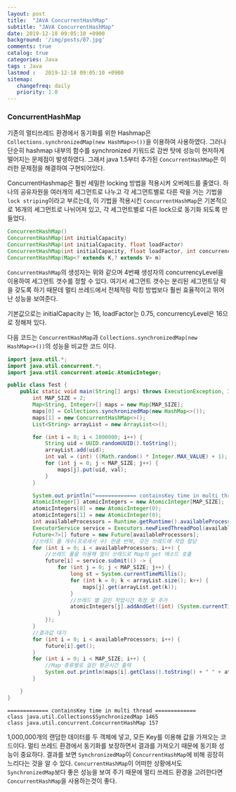 ```yaml
---
layout: post
title:  "JAVA ConcurrentHashMap"
subtitle: "JAVA ConcurrentHashMap"
date: 2019-12-18 09:05:10 +0900
background: '/img/posts/07.jpg'
comments: true
catalog: true
categories: Java
tags : Java
lastmod :   2019-12-18 09:05:10 +0900
sitemap:
   changefreq: daily
   priority: 1.0
---
```



### ConcurrentHashMap

기존의 멀티쓰레드 환경에서 동기화를 위한 Hashmap은 `Collections.synchronizedMap(new HashMap<>())`을 이용하여 사용하였다.
그러나 단순히 hashmap 내부의 함수를 synchronized 키워드로 감싼 탓에 성능이 현저하게 떨어지는 문제점이 발생하였다. 그래서 java 1.5부터 추가된 `ConcurrentHashMap`은 이러한 문제점을 해결하여 구현되어있다.

ConcurrentHashmap은 훨씬 세밀한 locking 방법을 적용시켜 오버헤드를 줄였다. 하나의 공유자원을 여러개의 세그먼트로 나누고 각 세그먼트별로 다른 락을 거는 기법을`lock striping`이라고 부르는데, 이 기법을 적용시킨 `ConcurrentHashMap`은 기본적으로 16개의 세그먼트로 나뉘어져 있고, 각 세그먼트별로 다른 lock으로 동기화 되도록 만들었다.

```java
ConcurrentHashMap()
ConcurrentHashMap(int initialCapacity)
ConcurrentHashMap(int initialCapacity, float loadFactor)
ConcurrentHashMap(int initialCapacity, float loadFactor, int concurrencyLevel)
ConcurrentHashMap(Map<? extends K,? extends V> m)
```

`ConcurrentHashMap`의 생성자는 위와 같으며 4번째 생성자의 concurrencyLevel을 이용하여 세그먼트 갯수를 정할 수 있다.
여기서 세그먼트 갯수는 분리된 세그먼트당 락을 갖도록 하기 때문데 멀티 쓰레드에서 전체적링 락킹 방법보다 훨씬 효율적이고 뛰어난 성능을 보여준다.

기본값으로는 initialCapacity 는 16, loadFactor는 0.75, concurrencyLevel은 16으로 정해져 있다. 

다음 코드는 `ConcurrentHashMap`과  `Collections.synchronizedMap(new HashMap<>())`의 성능을 비교한 코드 이다.

```java
import java.util.*;
import java.util.concurrent.*;
import java.util.concurrent.atomic.AtomicInteger;

public class Test {
    public static void main(String[] args) throws ExecutionException, InterruptedException {
        int MAP_SIZE = 2;
        Map<String, Integer>[] maps = new Map[MAP_SIZE];
        maps[0] = Collections.synchronizedMap(new HashMap<>());
        maps[1] = new ConcurrentHashMap<>();
        List<String> arrayList = new ArrayList<>();

        for (int i = 0; i < 1000000; i++) {
            String uid = UUID.randomUUID().toString();
            arrayList.add(uid);
            int val = (int) ((Math.random() * Integer.MAX_VALUE) + 1);
            for (int j = 0; j < MAP_SIZE; j++) {
                maps[j].put(uid, val);
            }
        }

        System.out.println("============= containsKey time in multi thread =============");
        AtomicInteger[] atomicIntegers = new AtomicInteger[MAP_SIZE];
        atomicIntegers[0] = new AtomicInteger(0);
        atomicIntegers[1] = new AtomicInteger(0);
        int availableProcessors = Runtime.getRuntime().availableProcessors();
        ExecutorService service = Executors.newFixedThreadPool(availableProcessors);
        Future<?>[] future = new Future[availableProcessors];
        //쓰레드 풀 개수(프로세서 수) 만큼 반복, 모든 쓰레드에 작업 할당
        for (int i = 0; i < availableProcessors; i++) {
            //쓰레드 풀을 이용해 멀티 쓰레드로 Map의 get 메소드 호출
            future[i] = service.submit(() -> {
                for (int j = 0; j < MAP_SIZE; j++) {
                    long st = System.currentTimeMillis();
                    for (int k = 0; k < arrayList.size(); k++) {
                        maps[j].get(arrayList.get(k));
                    }
                    //쓰레드 별 걸린 작업시간 측정 및 추가
                    atomicIntegers[j].addAndGet((int) (System.currentTimeMillis() - st));
                }
            });
        }
        //결과값 대기
        for (int i = 0; i < availableProcessors; i++) {
            future[i].get();
        }
        for (int i = 0; i < MAP_SIZE; i++) {
            //Map 종류별로 걸린 평균시간 출력
            System.out.println(maps[i].getClass().toString() + " " + atomicIntegers[i].get() / availableProcessors);
        }

    }
}

```

```result
============= containsKey time in multi thread =============
class java.util.Collections$SynchronizedMap 1465
class java.util.concurrent.ConcurrentHashMap 157
```

1,000,000개의 랜덤한 데이터를 두 객체에 넣고, 모든 Key를 이용해 값을 가져오는 코드이다. 멀티 쓰레드 환경에서 동기화를 보장하면서 결과를 가져오기 때문에 동기화 성능이 중요하다. 결과를 보면 `SynchronizedMap`이 `ConcurrentHashMap`에 비해 굉장히 느리다는 것을 알 수 있다.
`ConcurrentHashMap`이 어떠한 상황에서도  `SynchronizedMap`보다 좋은 성능을 보여 주기 때문에 멀티 쓰레드 환경을 고려한다면 `ConcurrentHashMap`을 사용하는것이 좋다.
